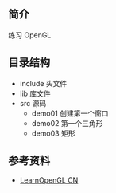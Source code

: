 ## 简介

练习 OpenGL

## 目录结构

- include 头文件
- lib 库文件
- src 源码
  - demo01 创建第一个窗口
  - demo02 第一个三角形
  - demo03 矩形

## 参考资料

- [LearnOpenGL CN](https://learnopengl-cn.github.io)
